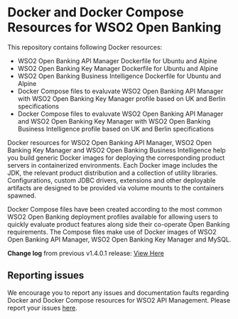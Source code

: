 # Docker and Docker Compose Resources for WSO2 Open Banking

This repository contains following Docker resources:

- WSO2 Open Banking API Manager Dockerfile for Ubuntu and Alpine
- WSO2 Open Banking Key Manager Dockerfile for Ubuntu and Alpine
- WSO2 Open Banking Business Intelligence Dockerfile for Ubuntu and Alpine
- Docker Compose files to evaluvate WSO2 Open Banking API Manager with WSO2 Open Banking Key Manager profile based on UK and Berlin specifications
- Docker Compose files to evaluvate WSO2 Open Banking API Manager and WSO2 Open Banking Key Manager with WSO2 Open Banking Business Intelligence profile based on UK and Berlin specifications

Docker resources for WSO2 Open Banking API Manager, WSO2 Open Banking Key Manager and WSO2 Open Banking Business Intelligence help you build generic Docker images for deploying the corresponding product servers in containerized environments. Each Docker image includes the JDK, the relevant product distribution and a collection of utility libraries. Configurations, custom JDBC
drivers, extensions and other deployable artifacts are designed to be provided via volume mounts to the containers spawned.

Docker Compose files have been created according to the most common WSO2 Open Banking deployment profiles available for allowing users to quickly evaluate product features along side their co-operate Open Banking requirements. The Compose files make use of Docker images of WSO2 Open Banking API Manager, WSO2 Open Banking Key Manager and MySQL.

**Change log** from previous v1.4.0.1 release: [View Here](CHANGELOG.md)

## Reporting issues

We encourage you to report any issues and documentation faults regarding Docker and Docker Compose resources for WSO2 API Management.
Please report your issues [here](https://github.com/wso2/docker-open-banking/issues).
